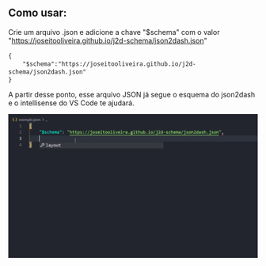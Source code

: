 ## Como usar:
Crie um arquivo .json e adicione a chave "$schema" com o valor "https://joseitooliveira.github.io/j2d-schema/json2dash.json"
```
{
    "$schema":"https://joseitooliveira.github.io/j2d-schema/json2dash.json"
}
```
A partir desse ponto, esse arquivo JSON já segue o esquema do json2dash e o intellisense do VS Code te ajudará.

![Funcionamento](./exemplo.gif)
